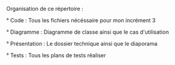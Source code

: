 Organisation de ce répertoire : 


° Code : Tous les fichiers nécéssaire pour mon incrément 3

° Diagramme : Diagramme de classe ainsi que le cas d'utilisation

° Présentation : Le dossier technique ainsi que le diaporama 

° Tests : Tous les plans de tests réaliser 
